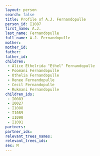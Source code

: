 ```yaml
---
layout: person
search: false
title: Profile of A.J. Fernandopulle
person_id: I1087
first_name: A.J.
last_name: Fernandopulle
full_name: A.J. Fernandopulle
mother: 
mother_id: 
father: 
father_id: 
children:
 - Alice Ethelrida "Ethel" Fernandopulle
 - Poomani Fernandopulle
 - Othelia Fernandopulle
 - Renee Fernandopulle
 - Cecil Fernandopulle
 - Rukmani Fernandopulle
children_ids:
 - I0083
 - I0027
 - I1088
 - I1089
 - I1090
 - I1091
partners:
partner_ids:
relevant_trees_names:
relevant_trees_ids:
sex: M
---
```


